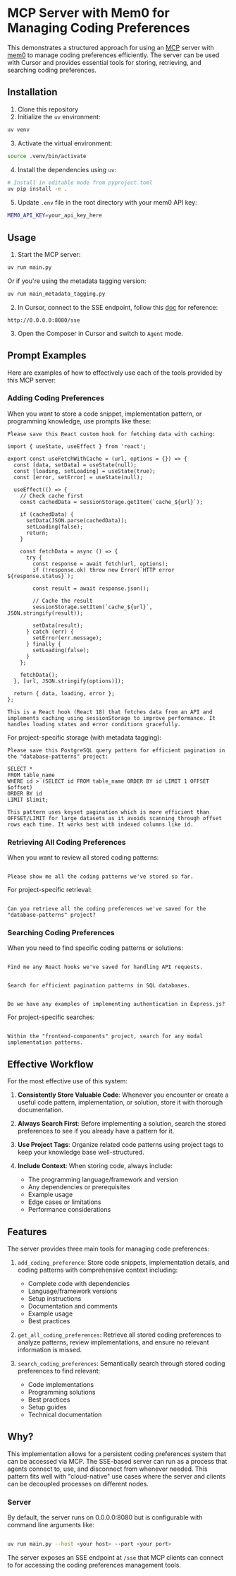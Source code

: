 # MCP Server with Mem0 for Managing Coding Preferences

This demonstrates a structured approach for using an [MCP](https://modelcontextprotocol.io/introduction) server with [mem0](https://mem0.ai) to manage coding preferences efficiently. The server can be used with Cursor and provides essential tools for storing, retrieving, and searching coding preferences.

## Installation

1. Clone this repository
2. Initialize the `uv` environment:

```bash
uv venv
```

3. Activate the virtual environment:

```bash
source .venv/bin/activate
```

4. Install the dependencies using `uv`:

```bash
# Install in editable mode from pyproject.toml
uv pip install -e .
```

5. Update `.env` file in the root directory with your mem0 API key:

```bash
MEM0_API_KEY=your_api_key_here
```

## Usage

1. Start the MCP server:

```bash
uv run main.py
```

Or if you're using the metadata tagging version:

```bash
uv run main_metadata_tagging.py
```

2. In Cursor, connect to the SSE endpoint, follow this [doc](https://docs.cursor.com/context/model-context-protocol) for reference:

```text
http://0.0.0.0:8080/sse
```

3. Open the Composer in Cursor and switch to `Agent` mode.

## Prompt Examples

Here are examples of how to effectively use each of the tools provided by this MCP server:

### Adding Coding Preferences

When you want to store a code snippet, implementation pattern, or programming knowledge, use prompts like these:

```text
Please save this React custom hook for fetching data with caching:

import { useState, useEffect } from 'react';

export const useFetchWithCache = (url, options = {}) => {
  const [data, setData] = useState(null);
  const [loading, setLoading] = useState(true);
  const [error, setError] = useState(null);

  useEffect(() => {
    // Check cache first
    const cachedData = sessionStorage.getItem(`cache_${url}`);

    if (cachedData) {
      setData(JSON.parse(cachedData));
      setLoading(false);
      return;
    }

    const fetchData = async () => {
      try {
        const response = await fetch(url, options);
        if (!response.ok) throw new Error(`HTTP error ${response.status}`);

        const result = await response.json();

        // Cache the result
        sessionStorage.setItem(`cache_${url}`, JSON.stringify(result));

        setData(result);
      } catch (err) {
        setError(err.message);
      } finally {
        setLoading(false);
      }
    };

    fetchData();
  }, [url, JSON.stringify(options)]);

  return { data, loading, error };
};

This is a React hook (React 18) that fetches data from an API and implements caching using sessionStorage to improve performance. It handles loading states and error conditions gracefully.

```

For project-specific storage (with metadata tagging):

```text
Please save this PostgreSQL query pattern for efficient pagination in the "database-patterns" project:

SELECT *
FROM table_name
WHERE id > (SELECT id FROM table_name ORDER BY id LIMIT 1 OFFSET $offset)
ORDER BY id
LIMIT $limit;

This pattern uses keyset pagination which is more efficient than OFFSET/LIMIT for large datasets as it avoids scanning through offset rows each time. It works best with indexed columns like id.
```

### Retrieving All Coding Preferences

When you want to review all stored coding patterns:

```text

Please show me all the coding patterns we've stored so far.

```

For project-specific retrieval:

```text

Can you retrieve all the coding preferences we've saved for the "database-patterns" project?

```

### Searching Coding Preferences

When you need to find specific coding patterns or solutions:

```text

Find me any React hooks we've saved for handling API requests.

```

```text

Search for efficient pagination patterns in SQL databases.

```

```text

Do we have any examples of implementing authentication in Express.js?

```

For project-specific searches:

```text

Within the "frontend-components" project, search for any modal implementation patterns.

```

## Effective Workflow

For the most effective use of this system:

1. **Consistently Store Valuable Code**: Whenever you encounter or create a useful code pattern, implementation, or solution, store it with thorough documentation.

2. **Always Search First**: Before implementing a solution, search the stored preferences to see if you already have a pattern for it.

3. **Use Project Tags**: Organize related code patterns using project tags to keep your knowledge base well-structured.

4. **Include Context**: When storing code, always include:
   - The programming language/framework and version
   - Any dependencies or prerequisites
   - Example usage
   - Edge cases or limitations
   - Performance considerations

## Features

The server provides three main tools for managing code preferences:

1. `add_coding_preference`: Store code snippets, implementation details, and coding patterns with comprehensive context including:

   - Complete code with dependencies
   - Language/framework versions
   - Setup instructions
   - Documentation and comments
   - Example usage
   - Best practices

2. `get_all_coding_preferences`: Retrieve all stored coding preferences to analyze patterns, review implementations, and ensure no relevant information is missed.

3. `search_coding_preferences`: Semantically search through stored coding preferences to find relevant:
   - Code implementations
   - Programming solutions
   - Best practices
   - Setup guides
   - Technical documentation

## Why?

This implementation allows for a persistent coding preferences system that can be accessed via MCP. The SSE-based server can run as a process that agents connect to, use, and disconnect from whenever needed. This pattern fits well with "cloud-native" use cases where the server and clients can be decoupled processes on different nodes.

### Server

By default, the server runs on 0.0.0.0:8080 but is configurable with command line arguments like:

```bash

uv run main.py --host <your host> --port <your port>

```

The server exposes an SSE endpoint at `/sse` that MCP clients can connect to for accessing the coding preferences management tools.
